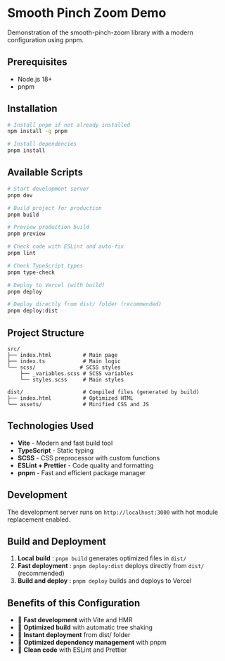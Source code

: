 # Smooth Pinch Zoom Demo

Demonstration of the smooth-pinch-zoom library with a modern configuration using pnpm.

## Prerequisites

- Node.js 18+
- pnpm

## Installation

```bash
# Install pnpm if not already installed
npm install -g pnpm

# Install dependencies
pnpm install
```

## Available Scripts

```bash
# Start development server
pnpm dev

# Build project for production
pnpm build

# Preview production build
pnpm preview

# Check code with ESLint and auto-fix
pnpm lint

# Check TypeScript types
pnpm type-check

# Deploy to Vercel (with build)
pnpm deploy

# Deploy directly from dist/ folder (recommended)
pnpm deploy:dist
```

## Project Structure

```
src/
├── index.html          # Main page
├── index.ts            # Main logic
└── scss/              # SCSS styles
    ├── _variables.scss # SCSS variables
    └── styles.scss     # Main styles

dist/                   # Compiled files (generated by build)
├── index.html          # Optimized HTML
└── assets/             # Minified CSS and JS
```

## Technologies Used

- **Vite** - Modern and fast build tool
- **TypeScript** - Static typing
- **SCSS** - CSS preprocessor with custom functions
- **ESLint + Prettier** - Code quality and formatting
- **pnpm** - Fast and efficient package manager

## Development

The development server runs on `http://localhost:3000` with hot module replacement enabled.

## Build and Deployment

1. **Local build** : `pnpm build` generates optimized files in `dist/`
2. **Fast deployment** : `pnpm deploy:dist` deploys directly from `dist/` (recommended)
3. **Build and deploy** : `pnpm deploy` builds and deploys to Vercel

## Benefits of this Configuration

- 🚀 **Fast development** with Vite and HMR
- 🚀 **Optimized build** with automatic tree shaking
- 🚀 **Instant deployment** from dist/ folder
- 🚀 **Optimized dependency management** with pnpm
- 🚀 **Clean code** with ESLint and Prettier
